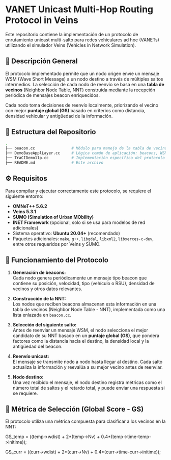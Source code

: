 # VANET Unicast Multi-Hop Routing Protocol in Veins

Este repositorio contiene la implementación de un protocolo de enrutamiento unicast multi-salto para redes vehiculares ad hoc (VANETs) utilizando el simulador Veins (Vehicles in Network Simulation).

## 📌 Descripción General

El protocolo implementado permite que un nodo origen envíe un mensaje WSM (Wave Short Message) a un nodo destino a través de múltiples saltos intermedios. La selección de cada nodo de reenvío se basa en una **tabla de vecinos** (Neighbor Node Table, NNT) construida mediante la recepción periódica de mensajes beacon enriquecidos.

Cada nodo toma decisiones de reenvío localmente, priorizando el vecino con mejor **puntaje global (GS)** basado en criterios como distancia, densidad vehicular y antigüedad de la información.

## 📁 Estructura del Repositorio

```bash
.
├── beacon.cc                # Módulo para manejo de la tabla de vecinos (NNT)
├── DemoBaseApplLayer.cc     # Lógica común de aplicación: beacons, WSM, WSA, movilidad
├── TraCIDemo11p.cc          # Implementación específica del protocolo unicast multisalto
├── README.md                # Este archivo
```
## ⚙️ Requisitos

Para compilar y ejecutar correctamente este protocolo, se requiere el siguiente entorno:

- **OMNeT++ 5.6.2**
- **Veins 5.3.1**
- **SUMO (Simulation of Urban MObility)**
- **INET Framework** (opcional, solo si se usa para modelos de red adicionales)
- Sistema operativo: **Ubuntu 20.04+** (recomendado)
- Paquetes adicionales: `make`, `g++`, `libgdal`, `libxml2`, `libxerces-c-dev`, entre otros requeridos por Veins y SUMO.

## 🚦 Funcionamiento del Protocolo

1. **Generación de beacons:**  
   Cada nodo genera periódicamente un mensaje tipo beacon que contiene su posición, velocidad, tipo (vehículo o RSU), densidad de vecinos y otros datos relevantes.

2. **Construcción de la NNT:**  
   Los nodos que reciben beacons almacenan esta información en una tabla de vecinos (Neighbor Node Table - NNT), implementada como una lista enlazada en `beacon.cc`.

3. **Selección del siguiente salto:**  
   Antes de reenviar un mensaje WSM, el nodo selecciona el mejor candidato de su NNT basado en un **puntaje global (GS)**, que pondera factores como la distancia hacia el destino, la densidad local y la antigüedad del beacon.

4. **Reenvío unicast:**  
   El mensaje se transmite nodo a nodo hasta llegar al destino. Cada salto actualiza la información y reevalúa a su mejor vecino antes de reenviar.

5. **Nodo destino:**  
   Una vez recibido el mensaje, el nodo destino registra métricas como el número total de saltos y el retardo total, y puede enviar una respuesta si se requiere.

## 🧠 Métrica de Selección (Global Score - GS)

El protocolo utiliza una métrica compuesta para clasificar a los vecinos en la NNT:

GS_temp = ((temp->wdist) + 2*(temp->Nv) + 0.4*(temp->time-temp->initime));

GS_curr = ((curr->wdist) + 2*(curr->Nv) + 0.4*(curr->time-curr->initime));
